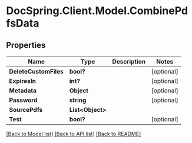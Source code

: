 # DocSpring.Client.Model.CombinePdfsData
## Properties

Name | Type | Description | Notes
------------ | ------------- | ------------- | -------------
**DeleteCustomFiles** | **bool?** |  | [optional] 
**ExpiresIn** | **int?** |  | [optional] 
**Metadata** | **Object** |  | [optional] 
**Password** | **string** |  | [optional] 
**SourcePdfs** | **List&lt;Object&gt;** |  | 
**Test** | **bool?** |  | [optional] 

[[Back to Model list]](../README.md#documentation-for-models) [[Back to API list]](../README.md#documentation-for-api-endpoints) [[Back to README]](../README.md)

